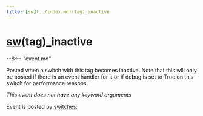 ```yaml
---
title: [sw](../index.md)(tag)_inactive
---
```


# [sw](../index.md)(tag)_inactive


--8<-- "event.md"

Posted when a switch with this tag becomes inactive. Note that this will
only be posted if there is an event handler for it or if debug is set to
True on this switch for performance reasons.

*This event does not have any keyword arguments*

Event is posted by [switches:](../config/switches.md)
